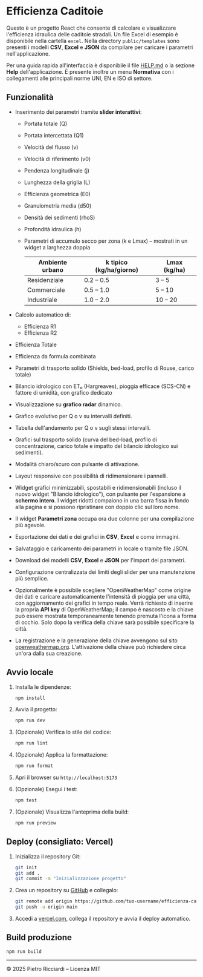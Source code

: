 # Efficienza Caditoie

Questo è un progetto React che consente di calcolare e visualizzare l'efficienza idraulica delle caditoie stradali.
Un file Excel di esempio è disponibile nella cartella `excel`.
Nella directory `public/templates` sono presenti i modelli **CSV**, **Excel** e **JSON** da compilare per caricare i parametri nell'applicazione.

Per una guida rapida all'interfaccia è disponibile il file [HELP.md](HELP.md) o la sezione **Help** dell'applicazione. È presente inoltre un menu **Normativa** con i collegamenti alle principali norme UNI, EN e ISO di settore.

## Funzionalità

- Inserimento dei parametri tramite **slider interattivi**:
  - Portata totale (Q)
  - Portata intercettata (Q1)
  - Velocità del flusso (v)
  - Velocità di riferimento (v0)
  - Pendenza longitudinale (j)
  - Lunghezza della griglia (L)
  - Efficienza geometrica (E0)
  - Granulometria media (d50)
  - Densità dei sedimenti (rhoS)
  - Profondità idraulica (h)
  - Parametri di accumulo secco per zona (k e Lmax) – mostrati in un widget a larghezza doppia

    | Ambiente urbano | k tipico (kg/ha/giorno) | Lmax (kg/ha) |
    | --------------- | ----------------------- | ------------ |
    | Residenziale    | 0.2 – 0.5               | 3 – 5        |
    | Commerciale     | 0.5 – 1.0               | 5 – 10       |
    | Industriale     | 1.0 – 2.0               | 10 – 20      |

- Calcolo automatico di:
  - Efficienza R1
  - Efficienza R2
- Efficienza Totale
- Efficienza da formula combinata
- Parametri di trasporto solido (Shields, bed-load, profilo di Rouse, carico totale)
- Bilancio idrologico con ET₀ (Hargreaves), pioggia efficace (SCS-CN) e fattore di umidità, con grafico dedicato

- Visualizzazione su **grafico radar** dinamico.
- Grafico evolutivo per Q o v su intervalli definiti.
- Tabella dell'andamento per Q o v sugli stessi intervalli.
 - Grafici sul trasporto solido (curva del bed-load, profilo di concentrazione,
  carico totale e impatto del bilancio idrologico sui sedimenti).
- Modalità chiaro/scuro con pulsante di attivazione.
- Layout responsive con possibilità di ridimensionare i pannelli.
- Widget grafici minimizzabili, spostabili e ridimensionabili (incluso il nuovo widget "Bilancio idrologico"), con pulsante per l'espansione a **schermo intero**. I widget ridotti compaiono in una barra fissa in fondo alla pagina e si possono ripristinare con doppio clic sul loro nome.
- Il widget **Parametri zona** occupa ora due colonne per una compilazione più agevole.
- Esportazione dei dati e dei grafici in **CSV**, **Excel** e come immagini.
- Salvataggio e caricamento dei parametri in locale o tramite file JSON.
- Download dei modelli **CSV**, **Excel** e **JSON** per l'import dei parametri.
- Configurazione centralizzata dei limiti degli slider per una manutenzione più semplice.
- Opzionalmente è possibile scegliere "OpenWeatherMap" come origine dei dati e
  caricare automaticamente l'intensità di pioggia per una città, con
  aggiornamento dei grafici in tempo reale. Verrà richiesto di inserire la
  propria **API key** di OpenWeatherMap; il campo è nascosto e la chiave può
  essere mostrata temporaneamente tenendo premuta l'icona a forma di occhio.
  Solo dopo la verifica della chiave sarà possibile specificare la città.
- La registrazione e la generazione della chiave avvengono sul sito
  [openweathermap.org](https://openweathermap.org). L'attivazione della chiave
  può richiedere circa un'ora dalla sua creazione.

## Avvio locale

1. Installa le dipendenze:

   ```bash
   npm install
   ```

2. Avvia il progetto:

   ```bash
   npm run dev
   ```

3. (Opzionale) Verifica lo stile del codice:

   ```bash
   npm run lint
   ```

4. (Opzionale) Applica la formattazione:

   ```bash
   npm run format
   ```

5. Apri il browser su `http://localhost:5173`

6. (Opzionale) Esegui i test:

   ```bash
   npm test
   ```

7. (Opzionale) Visualizza l'anteprima della build:
   ```bash
   npm run preview
   ```

## Deploy (consigliato: Vercel)

1. Inizializza il repository Git:

   ```bash
   git init
   git add .
   git commit -m "Inizializzazione progetto"
   ```

2. Crea un repository su [GitHub](https://github.com) e collegalo:

   ```bash
   git remote add origin https://github.com/tuo-username/efficienza-caditoie.git
   git push -u origin main
   ```

3. Accedi a [vercel.com](https://vercel.com), collega il repository e avvia il deploy automatico.

## Build produzione

```bash
npm run build
```

---

© 2025 Pietro Ricciardi – Licenza MIT
